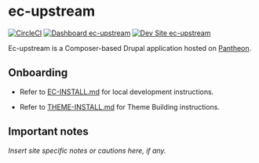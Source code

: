 # ec-upstream

[![CircleCI](https://circleci.com/gh/electriccitizen/ec-upstream.svg?style=shield)](https://circleci.com/gh/electriccitizen/ec-upstream)
[![Dashboard ec-upstream](https://img.shields.io/badge/dashboard-ec_upstream-yellow.svg)](https://dashboard.pantheon.io/sites/b043b678-2567-403a-aafc-947c7d9a76de#dev/code)
[![Dev Site ec-upstream](https://img.shields.io/badge/site-ec_upstream-blue.svg)](http://dev-ec-upstream.pantheonsite.io/)

Ec-upstream is a Composer-based Drupal application hosted on [Pantheon](http://dashboard.getpantheon.com).

## Onboarding

* Refer to [EC-INSTALL.md](/EC-INSTALL.md) for local development instructions.

* Refer to [THEME-INSTALL.md](/web/themes/citizen_patterns/THEME-INSTALL.md) for Theme Building instructions.

## Important notes

_Insert site specific notes or cautions here, if any._
